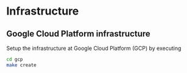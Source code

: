 # Infrastructure


## Google Cloud Platform infrastructure

Setup the infrastructure at Google Cloud Platform (GCP) by executing

```sh
cd gcp
make create
```
